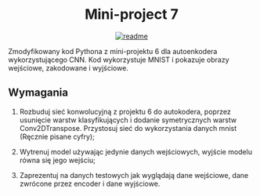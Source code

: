 <div align="center">
<h1>Mini-project 7</h1>
</div>

<div align="center">

[![readme](https://img.shields.io/badge/README-in_English-blue)](https://github.com/mbednarek98/School-Projects/blob/master/MIW/MIW7/README.md)

</div>

Zmodyfikowany kod Pythona z mini-projektu 6 dla autoenkodera wykorzystującego CNN. Kod wykorzystuje MNIST i pokazuje obrazy wejściowe, zakodowane i wyjściowe.

## Wymagania

1. Rozbuduj sieć konwolucyjną z projektu 6 do autokodera, poprzez usunięcie warstw klasyfikujących i dodanie symetrycznych warstw Conv2DTranspose. Przystosuj sieć do wykorzystania danych mnist (Ręcznie pisane cyfry);

2. Wytrenuj model używając jedynie danych wejściowych, wyjście modelu równa się jego wejściu;

3. Zaprezentuj na danych testowych jak wyglądają dane wejściowe, dane zwrócone przez encoder i dane wyjściowe.